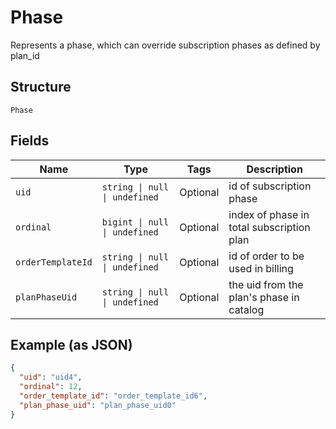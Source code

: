 <!-- Optimized: 2025-10-06 -->
<!-- RPM: 1.6.2.1.1.6.2.1_phase_20251006 -->
<!-- Session: E2E RPM DNA Application -->
<!-- AOM: RND (Reggie & Dro) -->
<!-- COI: TECHNOLOGY -->
<!-- RPM: HIGH -->
<!-- ACTION: BUILD -->

# Phase

Represents a phase, which can override subscription phases as defined by plan_id

## Structure

`Phase`

## Fields

| Name | Type | Tags | Description |
|  --- | --- | --- | --- |
| `uid` | `string \| null \| undefined` | Optional | id of subscription phase |
| `ordinal` | `bigint \| null \| undefined` | Optional | index of phase in total subscription plan |
| `orderTemplateId` | `string \| null \| undefined` | Optional | id of order to be used in billing |
| `planPhaseUid` | `string \| null \| undefined` | Optional | the uid from the plan's phase in catalog |

## Example (as JSON)

```json
{
  "uid": "uid4",
  "ordinal": 12,
  "order_template_id": "order_template_id6",
  "plan_phase_uid": "plan_phase_uid0"
}
```
